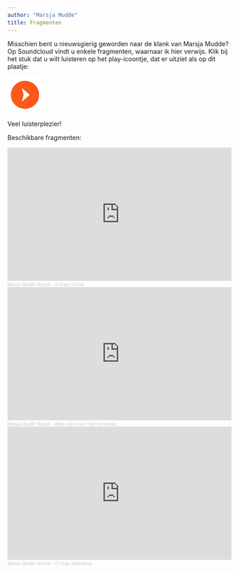 ```yaml
---
author: "Marsja Mudde"
title: Fragmenten
---
```

Misschien bent u nieuwsgierig geworden naar de klank van Marsja Mudde? Op Soundcloud vindt u enkele fragmenten, waarnaar ik hier verwijs. Klik bij het stuk dat u wilt luisteren op het play-icoontje, dat er uitziet als op dit plaatje:

<img src="../fragmenten/images/soundcloud.jpeg" style="width: 5rem; margin:rem">

Veel luisterplezier!

Beschikbare fragmenten:

<iframe width="100%" height="300" scrolling="no" frameborder="no" allow="autoplay" src="https://w.soundcloud.com/player/?url=https%3A//api.soundcloud.com/tracks/1048747570&color=%23ff5500&auto_play=false&hide_related=false&show_comments=true&show_user=true&show_reposts=false&show_teaser=true&visual=true"></iframe><div style="font-size: 10px; color: #cccccc;line-break: anywhere;word-break: normal;overflow: hidden;white-space: nowrap;text-overflow: ellipsis; font-family: Interstate,Lucida Grande,Lucida Sans Unicode,Lucida Sans,Garuda,Verdana,Tahoma,sans-serif;font-weight: 100;"><a href="https://soundcloud.com/user-158037573-166741660" title="Marsja Mudde Muziek" target="_blank" style="color: #cccccc; text-decoration: none;">Marsja Mudde Muziek</a> · <a href="https://soundcloud.com/user-158037573-166741660/in-pace-christi" title="In Pace Christi" target="_blank" style="color: #cccccc; text-decoration: none;">In Pace Christi</a></div> 

<iframe width="100%" height="300" scrolling="no" frameborder="no" allow="autoplay" src="https://w.soundcloud.com/player/?url=https%3A//api.soundcloud.com/tracks/1048730083&color=%23ff5500&auto_play=false&hide_related=false&show_comments=true&show_user=true&show_reposts=false&show_teaser=true&visual=true"></iframe><div style="font-size: 10px; color: #cccccc;line-break: anywhere;word-break: normal;overflow: hidden;white-space: nowrap;text-overflow: ellipsis; font-family: Interstate,Lucida Grande,Lucida Sans Unicode,Lucida Sans,Garuda,Verdana,Tahoma,sans-serif;font-weight: 100;"><a href="https://soundcloud.com/user-158037573-166741660" title="Marsja Mudde Muziek" target="_blank" style="color: #cccccc; text-decoration: none;">Marsja Mudde Muziek</a> · <a href="https://soundcloud.com/user-158037573-166741660/allen-mijn-troest-mijn-toeverlaat" title="Allen mijn troest mijn toeverlaat" target="_blank" style="color: #cccccc; text-decoration: none;">Allen mijn troest mijn toeverlaat</a></div>

<iframe width="100%" height="300" scrolling="no" frameborder="no" allow="autoplay" src="https://w.soundcloud.com/player/?url=https%3A//api.soundcloud.com/tracks/1048725022&color=%23ff5500&auto_play=false&hide_related=false&show_comments=true&show_user=true&show_reposts=false&show_teaser=true&visual=true"></iframe><div style="font-size: 10px; color: #cccccc;line-break: anywhere;word-break: normal;overflow: hidden;white-space: nowrap;text-overflow: ellipsis; font-family: Interstate,Lucida Grande,Lucida Sans Unicode,Lucida Sans,Garuda,Verdana,Tahoma,sans-serif;font-weight: 100;"><a href="https://soundcloud.com/user-158037573-166741660" title="Marsja Mudde Muziek" target="_blank" style="color: #cccccc; text-decoration: none;">Marsja Mudde Muziek</a> · <a href="https://soundcloud.com/user-158037573-166741660/o-virgo-splendens" title="O Virgo Splendens" target="_blank" style="color: #cccccc; text-decoration: none;">O Virgo Splendens</a></div>